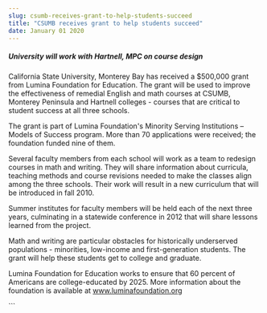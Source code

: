 ```yaml
---
slug: csumb-receives-grant-to-help-students-succeed
title: "CSUMB receives grant to help students succeed"
date: January 01 2020
---
```


 
<h5>University will work with Hartnell, MPC on course design</h5>
<p>
  California State University, Monterey Bay has received a $500,000 grant from
  Lumina Foundation for Education. The grant will be used to improve the
  effectiveness of remedial English and math courses at CSUMB, Monterey
  Peninsula and Hartnell colleges - courses that are critical to student success
  at all three schools.
</p>
<p>
  The grant is part of Lumina Foundation's Minority Serving Institutions –
  Models of Success program. More than 70 applications were received; the
  foundation funded nine of them.
</p>
<p>
  Several faculty members from each school will work as a team to redesign
  courses in math and writing. They will share information about curricula,
  teaching methods and course revisions needed to make the classes align among
  the three schools. Their work will result in a new curriculum that will be
  introduced in fall 2010.
</p>
<p>
  Summer institutes for faculty members will be held each of the next three
  years, culminating in a statewide conference in 2012 that will share lessons
  learned from the project.
</p>
<p>
  Math and writing are particular obstacles for historically underserved
  populations - minorities, low-income and first-generation students. The grant
  will help these students get to college and graduate.
</p>
<p>
  Lumina Foundation for Education works to ensure that 60 percent of Americans
  are college-educated by 2025. More information about the foundation is
  available at
  <a href="https://www.luminafoundation.org/">www.luminafoundation.org</a>
</p>
<p></p>
<p></p>
<p></p>
<p><em> </em></p>
<p><em> </em></p>
<p><strong> </strong></p>
<p></p>
<p></p>
```
